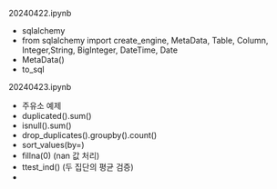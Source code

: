 20240422.ipynb
- sqlalchemy
- from sqlalchemy import create_engine, MetaData, Table, Column, Integer,String, BigInteger, DateTime, Date
- MetaData()
- to_sql




20240423.ipynb
- 주유소 예제
- duplicated().sum()
- isnull().sum()
- drop_duplicates().groupby().count()
- sort_values(by=)
- fillna(0) (nan 값 처리)
- ttest_ind() (두 집단의 평균 검증)
- 
